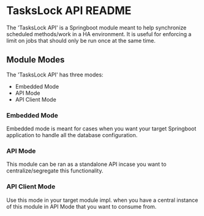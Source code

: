 # TasksLock API README

The 'TasksLock API' is a Springboot module meant to help synchronize scheduled
methods/work in a HA environment. It is useful for enforcing a limit on 
jobs that should only be run once at the same time.

## Module Modes

The 'TasksLock API' has three modes:

- Embedded Mode
- API Mode
- API Client Mode

### Embedded Mode

Embedded mode is meant for cases when you want your target Springboot
application to handle all the database configuration.

### API Mode

This module can be ran as a standalone API incase you want to centralize/segregate 
this functionality.

### API Client Mode

Use this mode in your target module impl. when you have a central
instance of this module in API Mode that you want to consume from.